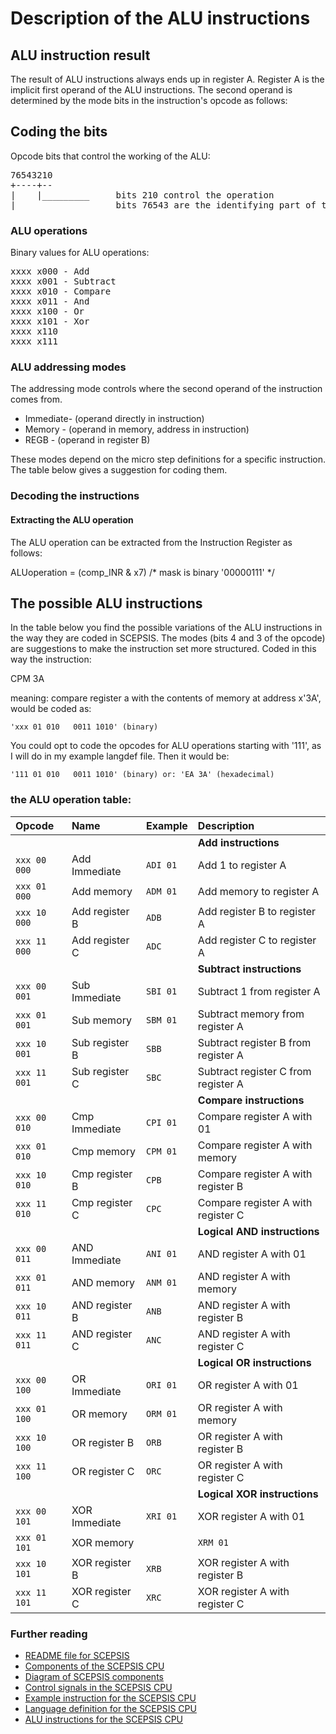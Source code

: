 # Description of the ALU instructions

## ALU instruction result
The result of ALU instructions always ends up in register A. Register A is
the implicit first operand of the ALU instructions. The second operand is
determined by the mode bits in the instruction's opcode as follows:

## Coding the bits
Opcode bits that control the working of the ALU:

<PRE>
76543210
+----+--
|    |_________		bits 210 control the operation
|______________		bits 76543 are the identifying part of the ALU ops
</PRE>

### ALU operations
Binary values for ALU operations:

<PRE>
xxxx x000 - Add
xxxx x001 - Subtract
xxxx x010 - Compare
xxxx x011 - And
xxxx x100 - Or
xxxx x101 - Xor
xxxx x110	
xxxx x111	
</PRE>

### ALU addressing modes
The addressing mode controls where the second operand of the instruction comes from. 

- Immediate- (operand directly in instruction)
- Memory   - (operand in memory, address in instruction)
- REGB     - (operand in register B)

These modes depend on the micro step definitions for a specific instruction. The table below gives a suggestion for coding them.

### Decoding the instructions

#### Extracting the ALU operation
The ALU operation can be extracted from the Instruction Register 
as follows:

 ALUoperation = (comp_INR & x7)	/* mask is binary '00000111' */

## The possible ALU instructions
In the table below you find the possible variations of the ALU instructions in the 
way they are coded in SCEPSIS. The modes (bits 4 and 3 of the opcode) are suggestions 
to make the instruction set more structured. Coded in this way the instruction:

 CPM 3A

meaning: compare register a with the contents of memory at address x'3A', would be coded as:

    'xxx 01 010   0011 1010' (binary)

You could opt to code the opcodes for ALU operations starting with '111', as I will do 
in my example langdef file. Then it would be:

    '111 01 010   0011 1010' (binary) or: 'EA 3A' (hexadecimal)

### the ALU operation table:

| Opcode	 	| Name				| Example 	| Description 							|
| :--- 		 	| :---  			| :--- 		| :---									|
| 			 	| 					| 			| **Add instructions**					|
| `xxx 00 000`	| Add Immediate 	| `ADI 01` 	| Add 1 to register A 					|
| `xxx 01 000`	| Add memory		| `ADM 01`	| Add memory to register A				|
| `xxx 10 000`	| Add register B	| `ADB`		| Add register B to register A			|
| `xxx 11 000`	| Add register C	| `ADC`		| Add register C to register A			|	
| 			 	| 					| 			| **Subtract instructions**				|
| `xxx 00 001`	| Sub Immediate 	| `SBI 01` 	| Subtract 1 from register A			|
| `xxx 01 001`	| Sub  memory		| `SBM 01`	| Subtract memory from register A		|
| `xxx 10 001`	| Sub register B	| `SBB`		| Subtract register B from register A	|
| `xxx 11 001`	| Sub register C	| `SBC`		| Subtract register C from register A	|	
| 			 	|					| 			| **Compare instructions**				|
| `xxx 00 010`	| Cmp Immediate 	| `CPI 01` 	| Compare register A with 01			|
| `xxx 01 010`	| Cmp  memory		| `CPM 01`	| Compare register A with memory		|
| `xxx 10 010`	| Cmp register B	| `CPB`		| Compare register A with register B	|
| `xxx 11 010`	| Cmp register C	| `CPC`		| Compare register A with register C	|	
| 				| 					| 			| **Logical AND instructions**			|
| `xxx 00 011`	| AND Immediate 	| `ANI 01` 	| AND register A with 01				|
| `xxx 01 011`	| AND memory		| `ANM 01`	| AND register A with memory			|
| `xxx 10 011`	| AND register B	| `ANB`		| AND register A with register B		|
| `xxx 11 011`	| AND register C	| `ANC`		| AND register A with register C		|	
| 				| 					| 			| **Logical OR instructions**			|
| `xxx 00 100`	| OR Immediate		| `ORI 01` 	| OR register A with 01					|
| `xxx 01 100`	| OR memory			| `ORM 01`	| OR register A with memory				|
| `xxx 10 100`	| OR register B		| `ORB`		| OR register A with register B			|
| `xxx 11 100`	| OR register C		| `ORC`		| OR register A with register C			|	
| 				| 					| 			| **Logical XOR instructions**			|
| `xxx 00 101`	| XOR Immediate		| `XRI 01` 	| XOR register A with 01				|
| `xxx 01 101`	| XOR memory|		| `XRM 01`	| XOR register A with memory			|
| `xxx 10 101`	| XOR register B	| `XRB`		| XOR register A with register B		|
| `xxx 11 101`	| XOR register C	| `XRC`		| XOR register A with register C		|	
	

### Further reading

- [README file for SCEPSIS](../README.md)
- [Components of the SCEPSIS CPU](./Components.md)
- [Diagram of SCEPSIS components](../gfx/SCEPSIS_Components.JPG)
- [Control signals in the SCEPSIS CPU](./ControlSignals.md)
- [Example instruction for the SCEPSIS CPU](./Example.md)
- [Language definition for the SCEPSIS CPU](./Langdef.md)
- [ALU instructions for the SCEPSIS CPU](./ALUinstructions.md)

